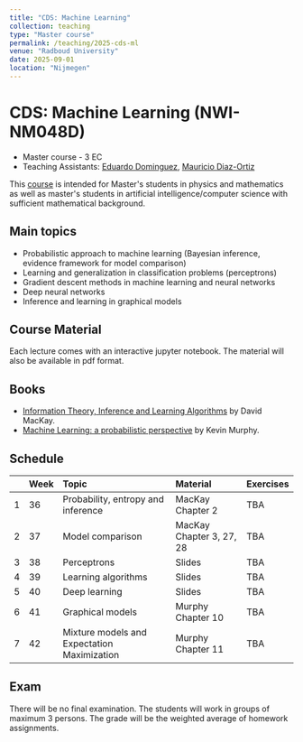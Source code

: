 ```yaml
---
title: "CDS: Machine Learning"
collection: teaching
type: "Master course"
permalink: /teaching/2025-cds-ml
venue: "Radboud University"
date: 2025-09-01
location: "Nijmegen"
---
```


# CDS: Machine Learning (NWI-NM048D)

  * Master course - 3 EC
  * Teaching Assistants: [Eduardo Dominguez](mailto:eduardo.dominguezvazquez@donders.ru.nl), [Mauricio Diaz-Ortiz](https://www.ru.nl/en/people/diaz-ortiz-jr-m)

This [course](https://ru.osiris-student.nl/onderwijscatalogus/extern/cursus?taal=en&cursuscode=NWI-NM048D&collegejaar=2025) is intended for Master's students in physics and mathematics as well as master's students in artificial intelligence/computer science with sufficient mathematical background.

## Main topics

* Probabilistic approach to machine learning (Bayesian inference, evidence framework for model comparison)
* Learning and generalization in classification problems (perceptrons)
* Gradient descent methods in machine learning and neural networks
* Deep neural networks
* Inference and learning in graphical models

## Course Material
Each lecture comes with an interactive jupyter notebook. The material will also be available in pdf format.

## Books
  * [Information Theory, Inference and Learning Algorithms](https://www.inference.org.uk/itprnn/book.pdf) by David MacKay.
  * [Machine Learning: a probabilistic perspective](https://probml.github.io/pml-book/book0.html) by Kevin Murphy.

## Schedule

| | Week | Topic | Material | Exercises |
| :--- | :--- | :--- | :--- | :--- |
| 1 | 36 | Probability, entropy and inference | MacKay Chapter 2 | TBA |
| 2 | 37 | Model comparison | MacKay Chapter 3, 27, 28 | TBA |
| 3 | 38 | Perceptrons | Slides | TBA |
| 4 | 39 | Learning algorithms | Slides | TBA |
| 5 | 40 | Deep learning | Slides | TBA |
| 6 | 41 | Graphical models | Murphy Chapter 10 | TBA |
| 7 | 42 | Mixture models and Expectation Maximization | Murphy Chapter 11 | TBA |

## Exam

There will be no final examination. The students will work in groups of maximum 3 persons. The grade will be the weighted average of homework assignments.
